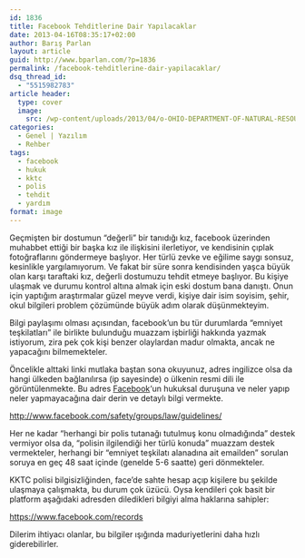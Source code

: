 ```yaml
---
id: 1836
title: Facebook Tehditlerine Dair Yapılacaklar
date: 2013-04-16T08:35:17+02:00
author: Barış Parlan
layout: article
guid: http://www.bparlan.com/?p=1836
permalink: /facebook-tehditlerine-dair-yapilacaklar/
dsq_thread_id:
  - "5515982783"
article header:
  type: cover
  image:
    src: /wp-content/uploads/2013/04/o-OHIO-DEPARTMENT-OF-NATURAL-RESOURCES-PORN-facebook-e1424504401955.jpg
categories:
  - Genel | Yazılım
  - Rehber
tags:
  - facebook
  - hukuk
  - kktc
  - polis
  - tehdit
  - yardım
format: image
---
```


Geçmişten bir dostumun &#8220;değerli&#8221; bir tanıdığı kız, facebook üzerinden muhabbet ettiği bir başka kız ile ilişkisini ilerletiyor, ve kendisinin çıplak fotoğraflarını göndermeye başlıyor. Her türlü zevke ve eğilime saygı sonsuz, kesinlikle yargılamıyorum. Ve fakat bir süre sonra kendisinden yaşca büyük olan karşı taraftaki kız, değerli dostumuzu tehdit etmeye başlıyor. Bu kişiye ulaşmak ve durumu kontrol altına almak için eski dostum bana danıştı. Onun için yaptığım araştırmalar güzel meyve verdi, kişiye dair isim soyisim, şehir, okul bilgileri problem çözümünde büyük adım olarak düşünmekteyim.

Bilgi paylaşımı olması açısından, facebook&#8217;un bu tür durumlarda &#8220;emniyet teşkilatları&#8221; ile birlikte bulunduğu muazzam işbirliği hakkında yazmak istiyorum, zira pek çok kişi benzer olaylardan madur olmakta, ancak ne yapacağını bilmemekteler.

Öncelikle alttaki linki mutlaka baştan sona okuyunuz, adres ingilizce olsa da hangi ülkeden bağlanılırsa (ip sayesinde) o ülkenin resmi dili ile görüntülenmekte. Bu adres <a title="Facebook" href="http://www.facebook.com" target="_blank">Facebook</a>&#8216;un hukuksal duruşuna ve neler yapıp neler yapmayacağına dair derin ve detaylı bilgi vermekte.

<a title="Facebook Law Guidelines" href="http://www.facebook.com/safety/groups/law/guidelines/" target="_blank">http://www.facebook.com/safety/groups/law/guidelines/</a>

Her ne kadar &#8220;herhangi bir polis tutanağı tutulmuş konu olmadığında&#8221; destek vermiyor olsa da, &#8220;polisin ilgilendiği her türlü konuda&#8221; muazzam destek vermekteler, herhangi bir &#8220;emniyet teşkilatı alanadına ait emailden&#8221; sorulan soruya en geç 48 saat içinde (genelde 5-6 saatte) geri dönmekteler.

KKTC polisi bilgisizliğinden, face&#8217;de sahte hesap açıp kişilere bu şekilde ulaşmaya çalışmakta, bu durum çok üzücü. Oysa kendileri çok basit bir platform aşağıdaki adresden diledikleri bilgiyi alma haklarına sahipler:

<a title="Facebook Law Records" href="https://www.facebook.com/records" target="_blank">https://www.facebook.com/records</a>

Dilerim ihtiyacı olanlar, bu bilgiler ışığında maduriyetlerini daha hızlı giderebilirler.

